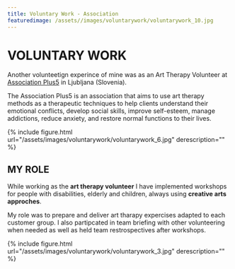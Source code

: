 ```yaml
---
title: Voluntary Work - Association
featuredimage: /assets//images/voluntarywork/voluntarywork_10.jpg
---
```

# VOLUNTARY WORK

Another volunteetign experince of mine was as an Art Therapy Volunteer at [Association Plus5](https://pomoczumetnostjo.blogspot.pt/) in Ljubljana (Slovenia).


The Association Plus5 is an association that aims to use art therapy methods as a therapeutic techniques to help clients understand their emotional conflicts, develop social skills, improve self-esteem, manage addictions, reduce anxiety, and restore normal functions to their lives.

{% include figure.html url="/assets/images/voluntarywork/voluntarywork_6.jpg" derescription="" %}



## MY ROLE

While working as the **art therapy volunteer** I have implemented workshops for people with disabilities, elderly and children, always using **creative arts approches**.

My role was to prepare and deliver art tharapy expercises adapted to each customer group. I also partipcated in team briefing with other volunteering when needed as well as held team restrospectives after workshops. 

{% include figure.html url="/assets/images/voluntarywork/voluntarywork_3.jpg" derescription="" %}


